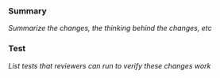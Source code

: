 ### Summary

_Summarize the changes, the thinking behind the changes, etc_

### Test

_List tests that reviewers can run to verify these changes work_

